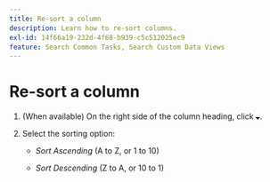 ```yaml
---
title: Re-sort a column
description: Learn how to re-sort columns.
exl-id: 14f66a19-232d-4f68-b939-c5c512025ec9
feature: Search Common Tasks, Search Custom Data Views
---
```

# Re-sort a column

1. (When available) On the right side of the column heading, click ![Down arrow](/help/search-social-commerce/assets/arrow-down-expand.png "Down arrow").

1. Select the sorting option:

   * *Sort Ascending* (A to Z, or 1 to 10)

   * *Sort Descending* (Z to A, or 10 to 1)
